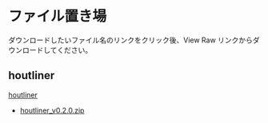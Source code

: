# ファイル置き場
ダウンロードしたいファイル名のリンクをクリック後、View Raw リンクからダウンロードしてください。

## houtliner
[houtliner](https://github.com/stakiran/houtliner)

- [houtliner_v0.2.0.zip](houtliner_v0.2.0.zip)
